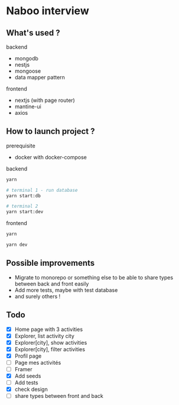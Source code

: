 # Naboo interview

## What's used ?

backend

- mongodb
- nestjs
- mongoose
- data mapper pattern

frontend

- nextjs (with page router)
- mantine-ui
- axios

## How to launch project ?

prerequisite

- docker with docker-compose

backend

```bash
yarn

# terminal 1 - run database
yarn start:db

# terminal 2
yarn start:dev
```

frontend

```bash
yarn

yarn dev
```

## Possible improvements

- Migrate to monorepo or something else to be able to share types between back and front easily
- Add more tests, maybe with test database
- and surely others !

## Todo

- [x] Home page with 3 activities
- [x] Explorer, list activity city
- [x] Explorer[city], show activities
- [x] Explorer[city], filter activities
- [x] Profil page
- [ ] Page mes activités
- [ ] Framer
- [x] Add seeds
- [ ] Add tests
- [x] check design
- [ ] share types between front and back
